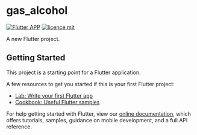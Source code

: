 # gas_alcohol

[![Flutter APP](https://https://img.shields.io/badge/wborbajr-Gas%20or%20Alcohol%20APP-blue)]()
[![licence mit](https://img.shields.io/github/license/wborbajr/alcohol-gas)](https://github.com/wborbajr/alcohol-gas/blob/master/LICENSE)


A new Flutter project.

## Getting Started

This project is a starting point for a Flutter application.

A few resources to get you started if this is your first Flutter project:

- [Lab: Write your first Flutter app](https://flutter.dev/docs/get-started/codelab)
- [Cookbook: Useful Flutter samples](https://flutter.dev/docs/cookbook)

For help getting started with Flutter, view our
[online documentation](https://flutter.dev/docs), which offers tutorials,
samples, guidance on mobile development, and a full API reference.
